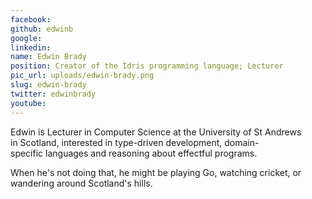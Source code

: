 ```yaml
---
facebook: 
github: edwinb
google: 
linkedin: 
name: Edwin Brady
position: Creator of the Idris programming language; Lecturer
pic_url: uploads/edwin-brady.png
slug: edwin-brady
twitter: edwinbrady
youtube: 
---
```

<p>Edwin is Lecturer in Computer Science at the University of St Andrews in&nbsp;Scotland, interested in type-driven development, domain-specific&nbsp;languages and reasoning about effectful programs.</p>

<p>When he&#39;s not doing&nbsp;that, he might be playing Go, watching cricket, or wandering around&nbsp;Scotland&#39;s hills.</p>
